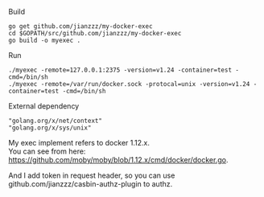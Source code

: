 Build
```
go get github.com/jianzzz/my-docker-exec
cd $GOPATH/src/github.com/jianzzz/my-docker-exec
go build -o myexec .
```

Run
```
./myexec -remote=127.0.0.1:2375 -version=v1.24 -container=test -cmd=/bin/sh
./myexec -remote=/var/run/docker.sock -protocal=unix -version=v1.24 -container=test -cmd=/bin/sh
```

External dependency
```
"golang.org/x/net/context"
"golang.org/x/sys/unix"
```

My exec implement refers to docker 1.12.x.   
You can see from here: https://github.com/moby/moby/blob/1.12.x/cmd/docker/docker.go.

And I add token in request header, so you can use github.com/jianzzz/casbin-authz-plugin to authz.



